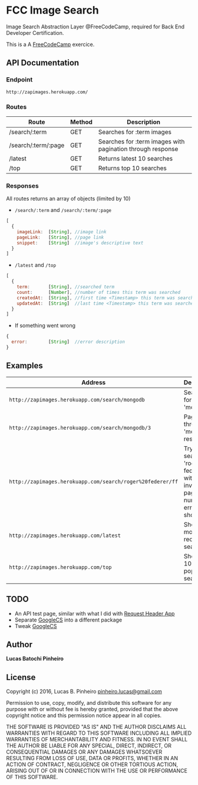 # FCC Image Search

Image Search Abstraction Layer @FreeCodeCamp, required for Back End Developer Certification.

This is a A [FreeCodeCamp](https://www.freecodecamp.com/challenges/image-search-abstraction-layer) exercice.

## API Documentation

### Endpoint
  `http://zapimages.herokuapp.com/`

### Routes

Route                 | Method | Description
----------------------|--------|------------
/search/:term         | GET    | Searches for :term images
/search/:term/:page   | GET    | Searches for :term images with pagination through response
/latest               | GET    | Returns latest 10 searches
/top                  | GET    | Returns top 10 searches

### Responses

All routes returns an array of objects (limited by 10)

* `/search/:term` and `/search/:term/:page`
```javascript
[
  {
    imageLink:  [String], //image link
    pageLink:   [String], //page link
    snippet:    [String]  //image's descriptive text
  }
]
```

* `/latest` and `/top`
```javascript
[
  {
    term:       [String], //searched term
    count:      [Number], //number of times this term was searched
    createdAt:	[String], //first time <Timestamp> this term was searched
    updatedAt:  [String]  //last time <Timestamp> this term was searched
  }
]
```

* If something went wrong
```javascript
{
  error:        [String]  //error description
}
```

## Examples

Address               | Description | Result
----------------------|--------|------------
`http://zapimages.herokuapp.com/search/mongodb` | Searches for 'mongodb' | [See result](http://zapimages.herokuapp.com/search/mongodb)
`http://zapimages.herokuapp.com/search/mongodb/3` | Paginate throught 'mongodb' results | [See result](http://zapimages.herokuapp.com/search/mongodb/3)
`http://zapimages.herokuapp.com/search/roger%20federer/ff` | Try to search for 'roger federer' but with an invalid page number. An error is shown | [See result](http://zapimages.herokuapp.com/search/roger%20federer/ff)
`http://zapimages.herokuapp.com/latest` | Shows the most 10 recent searches | [See result](http://zapimages.herokuapp.com/latest)
`http://zapimages.herokuapp.com/top` | Shows the 10 most popular searches | [See result](http://zapimages.herokuapp.com/top)

## TODO

* An API test page, similar with what I did with [Request Header App](https://fcc-requestheader.herokuapp.com/test)
* Separate [GoogleCS](https://github.com/lbpinheiro/fcc-imagesearch/blob/master/app/api/googlecs.js) into a different package
* Tweak [GoogleCS](https://github.com/lbpinheiro/fcc-imagesearch/blob/master/app/api/googlecs.js)

## Author

**Lucas Batochi Pinheiro**

## License

Copyright (c) 2016,
Lucas B. Pinheiro pinheiro.lucas@gmail.com

Permission to use, copy, modify, and distribute this software for any purpose with or without fee is hereby granted, provided that the above copyright notice and this permission notice appear in all copies.

THE SOFTWARE IS PROVIDED "AS IS" AND THE AUTHOR DISCLAIMS ALL WARRANTIES WITH REGARD TO THIS SOFTWARE INCLUDING ALL IMPLIED WARRANTIES OF MERCHANTABILITY AND FITNESS. IN NO EVENT SHALL THE AUTHOR BE LIABLE FOR ANY SPECIAL, DIRECT, INDIRECT, OR CONSEQUENTIAL DAMAGES OR ANY DAMAGES WHATSOEVER RESULTING FROM LOSS OF USE, DATA OR PROFITS, WHETHER IN AN ACTION OF CONTRACT, NEGLIGENCE OR OTHER TORTIOUS ACTION, ARISING OUT OF OR IN CONNECTION WITH THE USE OR PERFORMANCE OF THIS SOFTWARE.